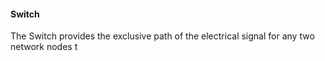 #### Switch
The Switch provides the exclusive path of the electrical signal for any two network nodes t
